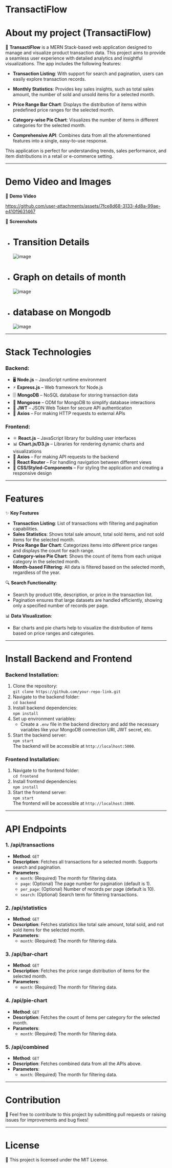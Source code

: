 # TransactiFlow
# About my project (TransactiFlow)  
🚀 **TransactiFlow** is a MERN Stack-based web application designed to manage and visualize product transaction data. This project aims to provide a seamless user experience with detailed analytics and insightful visualizations. The app includes the following features:  
- **Transaction Listing**: With support for search and pagination, users can easily explore transaction records.  




- **Monthly Statistics**: Provides key sales insights, such as total sales amount, the number of sold and unsold items for a selected month.  
- **Price Range Bar Chart**: Displays the distribution of items within predefined price ranges for the selected month.  
- **Category-wise Pie Chart**: Visualizes the number of items in different categories for the selected month.  
- **Comprehensive API**: Combines data from all the aforementioned features into a single, easy-to-use response.  

This application is perfect for understanding trends, sales performance, and item distributions in a retail or e-commerce setting.

---

# Demo Video and Images  
🎥 **Demo Video**  

  https://github.com/user-attachments/assets/7fce8d68-3133-4d8a-99ae-e410f9631467

📸 **Screenshots**  
- # Transition Details
  ![image](https://github.com/user-attachments/assets/0b441420-12af-4362-8d61-1e5fc9dceb21)

- # Graph on details of month
  ![image](https://github.com/user-attachments/assets/27b44ad0-2a3f-488a-99e5-aec0913c0d96)


- # database on Mongodb
  ![image](https://github.com/user-attachments/assets/e74feb2b-cee7-44e9-a9fa-561b5828cb79)


---

# Stack Technologies  
### Backend:  
- 🖥️ **Node.js** – JavaScript runtime environment  
- ⚡ **Express.js** – Web framework for Node.js  
- 🗄️ **MongoDB** – NoSQL database for storing transaction data  
- 🔑 **Mongoose** – ODM for MongoDB to simplify database interactions  
- 🔐 **JWT** – JSON Web Token for secure API authentication  
- 📡 **Axios** – For making HTTP requests to external APIs

### Frontend:  
- ⚛️ **React.js** – JavaScript library for building user interfaces  
- 📊 **Chart.js/D3.js** – Libraries for rendering dynamic charts and visualizations  
- 🔗 **Axios** – For making API requests to the backend  
- 🧩 **React Router** – For handling navigation between different views  
- 💅 **CSS/Styled-Components** – For styling the application and creating a responsive design  

---

# Features  
✨ **Key Features**  
- **Transaction Listing**: List of transactions with filtering and pagination capabilities.  
- **Sales Statistics**: Shows total sale amount, total sold items, and not sold items for the selected month.  
- **Price Range Bar Chart**: Categorizes items into different price ranges and displays the count for each range.  
- **Category-wise Pie Chart**: Shows the count of items from each unique category in the selected month.  
- **Month-based Filtering**: All data is filtered based on the selected month, regardless of the year.  

🔍 **Search Functionality**:  
- Search by product title, description, or price in the transaction list.  
- Pagination ensures that large datasets are handled efficiently, showing only a specified number of records per page.  

📊 **Data Visualization**:  
- Bar charts and pie charts help to visualize the distribution of items based on price ranges and categories.  

---

# Install Backend and Frontend  

### Backend Installation:  
1. Clone the repository:  
   `git clone https://github.com/your-repo-link.git`  
2. Navigate to the backend folder:  
   `cd backend`  
3. Install backend dependencies:  
   `npm install`  
4. Set up environment variables:  
   - Create a `.env` file in the backend directory and add the necessary variables like your MongoDB connection URI, JWT secret, etc.  
5. Start the backend server:  
   `npm start`  
   The backend will be accessible at `http://localhost:5000`.

### Frontend Installation:  
1. Navigate to the frontend folder:  
   `cd frontend`  
2. Install frontend dependencies:  
   `npm install`  
3. Start the frontend server:  
   `npm start`  
   The frontend will be accessible at `http://localhost:3000`.


---

# API Endpoints  

### 1. **/api/transactions**  
- **Method**: `GET`  
- **Description**: Fetches all transactions for a selected month. Supports search and pagination.  
- **Parameters**:  
  - `month`: (Required) The month for filtering data.  
  - `page`: (Optional) The page number for pagination (default is 1).  
  - `per_page`: (Optional) Number of records per page (default is 10).  
  - `search`: (Optional) Search term for filtering transactions.  

### 2. **/api/statistics**  
- **Method**: `GET`  
- **Description**: Fetches statistics like total sale amount, total sold, and not sold items for the selected month.  
- **Parameters**:  
  - `month`: (Required) The month for filtering data.  

### 3. **/api/bar-chart**  
- **Method**: `GET`  
- **Description**: Fetches the price range distribution of items for the selected month.  
- **Parameters**:  
  - `month`: (Required) The month for filtering data.  

### 4. **/api/pie-chart**  
- **Method**: `GET`  
- **Description**: Fetches the count of items per category for the selected month.  
- **Parameters**:  
  - `month`: (Required) The month for filtering data.  

### 5. **/api/combined**  
- **Method**: `GET`  
- **Description**: Fetches combined data from all the APIs above.  
- **Parameters**:  
  - `month`: (Required) The month for filtering data.  

---

# Contribution  
🤝 Feel free to contribute to this project by submitting pull requests or raising issues for improvements and bug fixes!  

---

# License  
📄 This project is licensed under the MIT License.

